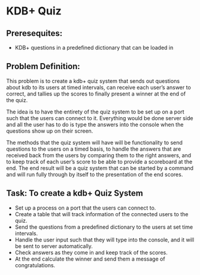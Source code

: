 # KDB+ Quiz 

## Preresequites: 
- KDB+ questions in a predefined dictionary that can be loaded in 
 
## Problem Definition: 

This problem is to create a kdb+ quiz system that sends out questions about kdb to its users at timed intervals, can receive each user’s answer to correct, and tallies up the scores to finally present a winner at the end of the quiz.  

The idea is to have the entirety of the quiz system to be set up on a port such that the users can connect to it. Everything would be done server side and all the user has to do is type the answers into the console when the questions show up on their screen.  

The methods that the quiz system will have will be functionality to send questions to the users on a timed basis, to handle the answers that are received back from the users by comparing them to the right answers, and to keep track of each user’s score to be able to provide a scoreboard at the end. The end result will be a quiz system that can be started by a command and will run fully through by itself to the presentation of the end scores. 

## Task: To create a kdb+ Quiz System 

- Set up a process on a port that the users can connect to. 
- Create a table that will track information of the connected users to the quiz. 
- Send the questions from a predefined dictionary to the users at set time intervals. 
- Handle the user input such that they will type into the console, and it will be sent to server automatically. 
- Check answers as they come in and keep track of the scores. 
- At the end calculate the winner and send them a message of congratulations.

